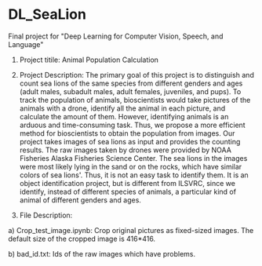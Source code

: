 # DL_SeaLion
Final project for "Deep Learning for Computer Vision, Speech, and Language"
1. Project titile: Animal Population Calculation

2. Project Description: 
The primary goal of this project is to distinguish and count sea lions of the same species from different genders and ages (adult males, subadult males, adult females, juveniles, and pups). To track the population of animals, bioscientists would take pictures of the animals with a drone, identify all the animal in each picture, and calculate the amount of them. However, identifying animals is an arduous and time-consuming task. Thus, we propose a more efficient method for bioscientists to obtain the population from images. 
Our project takes images of sea lions as input and provides the counting results. The raw images taken by drones were provided by NOAA Fisheries Alaska Fisheries Science Center. The sea lions in the images were most likely lying in the sand or on the rocks, which have similar colors of sea lions'. Thus, it is not an easy task to identify them. It is an object identification project, but is different from ILSVRC, since we identify, instead of different species of animals, a particular kind of animal of different genders and ages.

3. File Description:

a) Crop_test_image.ipynb: Crop original pictures as fixed-sized images. The default size of the cropped image is 416*416.

b) bad_id.txt: Ids of the raw images which have problems.
